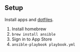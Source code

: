 ## Setup

Install apps and [dotfiles](https://github.com/s-osa/dotfiles).

1. Install homebrew
1. `brew install ansible`
1. Sign in to App Store
1. `ansible-playbook playbook.yml`
